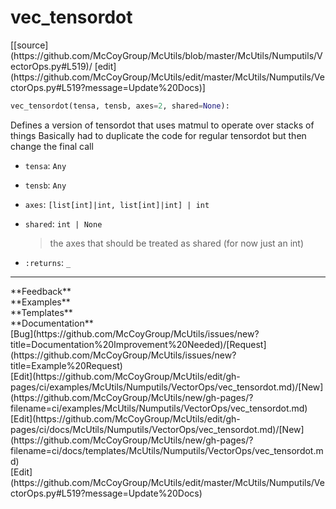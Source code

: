# <a id="McUtils.McUtils.Numputils.VectorOps.vec_tensordot">vec_tensordot</a>
<div class="docs-source-link" markdown="1">
[[source](https://github.com/McCoyGroup/McUtils/blob/master/McUtils/Numputils/VectorOps.py#L519)/
[edit](https://github.com/McCoyGroup/McUtils/edit/master/McUtils/Numputils/VectorOps.py#L519?message=Update%20Docs)]
</div>

```python
vec_tensordot(tensa, tensb, axes=2, shared=None): 
```
Defines a version of tensordot that uses matmul to operate over stacks of things
Basically had to duplicate the code for regular tensordot but then change the final call
  - `tensa`: `Any`
    > 
  - `tensb`: `Any`
    > 
  - `axes`: `[list[int]|int, list[int]|int] | int`
    > 
  - `shared`: `int | None`
    > the axes that should be treated as shared (for now just an int)
  - `:returns`: `_`
    > 











---


<div markdown="1" class="text-secondary">
<div class="container">
  <div class="row">
   <div class="col" markdown="1">
**Feedback**   
</div>
   <div class="col" markdown="1">
**Examples**   
</div>
   <div class="col" markdown="1">
**Templates**   
</div>
   <div class="col" markdown="1">
**Documentation**   
</div>
   <div class="col" markdown="1">
   
</div>
   <div class="col" markdown="1">
   
</div>
   <div class="col" markdown="1">
   
</div>
</div>
  <div class="row">
   <div class="col" markdown="1">
[Bug](https://github.com/McCoyGroup/McUtils/issues/new?title=Documentation%20Improvement%20Needed)/[Request](https://github.com/McCoyGroup/McUtils/issues/new?title=Example%20Request)   
</div>
   <div class="col" markdown="1">
[Edit](https://github.com/McCoyGroup/McUtils/edit/gh-pages/ci/examples/McUtils/Numputils/VectorOps/vec_tensordot.md)/[New](https://github.com/McCoyGroup/McUtils/new/gh-pages/?filename=ci/examples/McUtils/Numputils/VectorOps/vec_tensordot.md)   
</div>
   <div class="col" markdown="1">
[Edit](https://github.com/McCoyGroup/McUtils/edit/gh-pages/ci/docs/McUtils/Numputils/VectorOps/vec_tensordot.md)/[New](https://github.com/McCoyGroup/McUtils/new/gh-pages/?filename=ci/docs/templates/McUtils/Numputils/VectorOps/vec_tensordot.md)   
</div>
   <div class="col" markdown="1">
[Edit](https://github.com/McCoyGroup/McUtils/edit/master/McUtils/Numputils/VectorOps.py#L519?message=Update%20Docs)   
</div>
   <div class="col" markdown="1">
   
</div>
   <div class="col" markdown="1">
   
</div>
   <div class="col" markdown="1">
   
</div>
</div>
</div>
</div>
